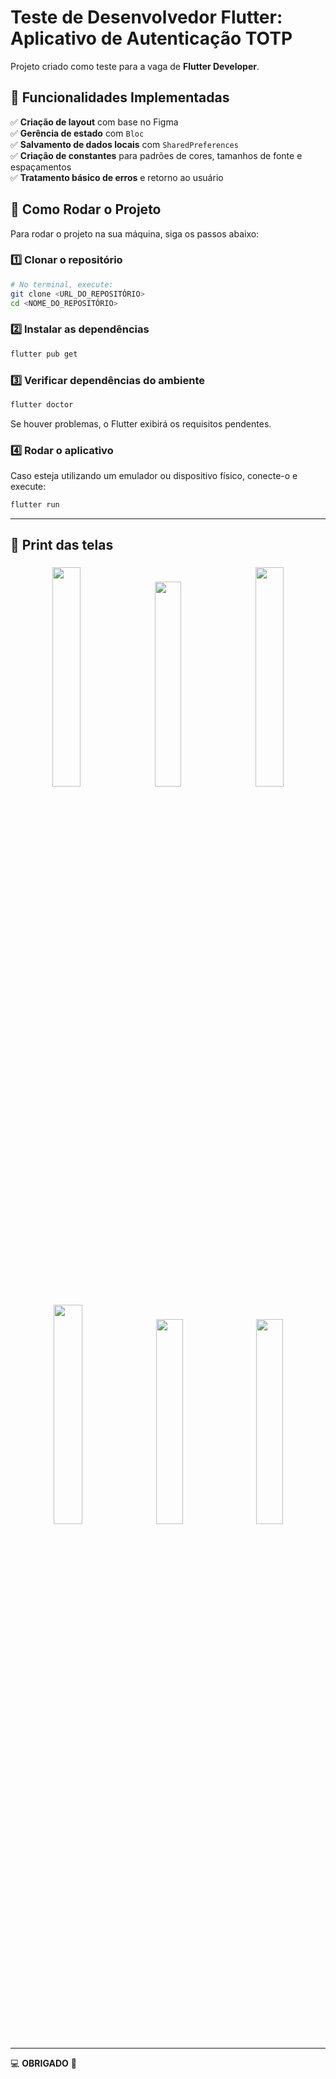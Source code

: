 # Teste de Desenvolvedor Flutter: Aplicativo de Autenticação TOTP

Projeto criado como teste para a vaga de **Flutter Developer**.

## 📌 Funcionalidades Implementadas

✅ **Criação de layout** com base no Figma  
✅ **Gerência de estado** com `Bloc`  
✅ **Salvamento de dados locais** com `SharedPreferences`  
✅ **Criação de constantes** para padrões de cores, tamanhos de fonte e espaçamentos  
✅ **Tratamento básico de erros** e retorno ao usuário  

## 🚀 Como Rodar o Projeto

Para rodar o projeto na sua máquina, siga os passos abaixo:

### 1️⃣ Clonar o repositório
```sh
# No terminal, execute:
git clone <URL_DO_REPOSITÓRIO>
cd <NOME_DO_REPOSITÓRIO>
```

### 2️⃣ Instalar as dependências
```sh
flutter pub get
```

### 3️⃣ Verificar dependências do ambiente
```sh
flutter doctor
```
Se houver problemas, o Flutter exibirá os requisitos pendentes.

### 4️⃣ Rodar o aplicativo
Caso esteja utilizando um emulador ou dispositivo físico, conecte-o e execute:
```sh
flutter run
```

---

## 📱 Print das telas

<p align="center">
  <img src="https://github.com/user-attachments/assets/c810a319-3015-49d9-b1b1-e1bd225ec32b" width="30%" style="margin: 5px;" />
  <img src="https://github.com/user-attachments/assets/c0e1b630-4ccf-4a42-870b-b25471971f1b" width="29%" style="margin: 5px;" />
  <img src="https://github.com/user-attachments/assets/7b9736b9-de6f-4ad9-91e0-35f6552ce1a9" width="30%" style="margin: 5px;" />
  <br>
  <img src="https://github.com/user-attachments/assets/a047a191-b48a-4f25-8cd6-9326a069aec9" width="30%" style="margin: 5px;" />
  <img src="https://github.com/user-attachments/assets/820ea03b-e816-4c1f-8cdb-f033c133836c" width="29%" style="margin: 5px;" />
  <img src="https://github.com/user-attachments/assets/0d2e94c5-1546-4aa6-934b-14d67c33c021" width="29%" style="margin: 5px;" />
</p>


---
💻 **OBRIGADO** 🚀